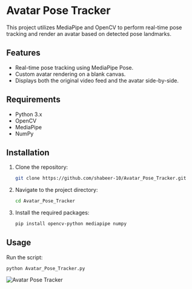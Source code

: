 # Avatar Pose Tracker

This project utilizes MediaPipe and OpenCV to perform real-time pose tracking and render an avatar based on detected pose landmarks.

## Features
- Real-time pose tracking using MediaPipe Pose.
- Custom avatar rendering on a blank canvas.
- Displays both the original video feed and the avatar side-by-side.

## Requirements
- Python 3.x
- OpenCV
- MediaPipe
- NumPy

## Installation
1. Clone the repository:
   ```bash
   git clone https://github.com/shabeer-10/Avatar_Pose_Tracker.git
2. Navigate to the project directory:
   ```bash
   cd Avatar_Pose_Tracker
3. Install the required packages:
   ```bash
   pip install opencv-python mediapipe numpy

## Usage
Run the script:
```
python Avatar_Pose_Tracker.py
```
![Avatar Pose Tracker](avatar_demo.png)

